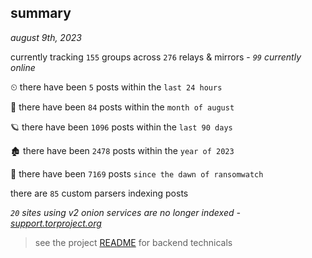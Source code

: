 
## summary
_august 9th, 2023_

currently tracking `155` groups across `276` relays & mirrors - _`99` currently online_

⏲ there have been `5` posts within the `last 24 hours`

🦈 there have been `84` posts within the `month of august`

🪐 there have been `1096` posts within the `last 90 days`

🏚 there have been `2478` posts within the `year of 2023`

🦕 there have been `7169` posts `since the dawn of ransomwatch`

there are `85` custom parsers indexing posts

_`20` sites using v2 onion services are no longer indexed - [support.torproject.org](https://support.torproject.org/onionservices/v2-deprecation/)_

> see the project [README](https://github.com/joshhighet/ransomwatch#ransomwatch--) for backend technicals
